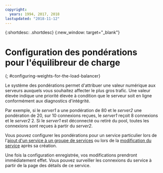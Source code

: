 ```yaml
---
copyright:
  years: 1994, 2017, 2018
lastupdated: "2018-11-12"
---
```


{:shortdesc: .shortdesc}
{:new_window: target="_blank"}

# Configuration des pondérations pour l'équilibreur de charge
{; #configuring-weights-for-the-load-balancer}

Le système des pondérations permet d'attribuer une valeur numérique aux serveurs auxquels vous souhaitez affecter le plus gros trafic. Une valeur élevée indique une priorité élevée à condition que le serveur soit en ligne conformément aux diagnostics d'intégrité.  

Par exemple, si le _server1_ a une pondération de 80 et le _server2_ une pondération de 20, sur 10 connexions reçues, le _server1_ reçoit 8 connexions et le _server2_ 2. Si le _server1_ est déconnecté ou retiré du pool, toutes les connexions sont reçues à partir du _server2_.

Vous pouvez configurer les pondérations pour un service particulier lors de l'[ajout d'un service à un groupe de services](/docs/infrastructure/local-load-balancer?topic=local-load-balancer-adding-a-service-to-a-service-group) ou lors de la [modification du service](/docs/infrastructure/local-load-balancer?topic=local-load-balancer-editing-a-service) après sa création.

Une fois la configuration enregistrée, vos modifications prendront immédiatement effet. Vous pouvez surveiller les connexions du service à partir de la page des détails de ce service.
